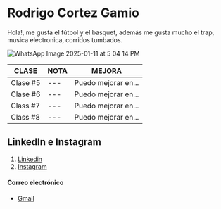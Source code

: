 # Rodrigo Cortez Gamio
Hola!, me gusta el fútbol y el basquet, además me gusta mucho el trap, musica electronica, corridos tumbados.

![WhatsApp Image 2025-01-11 at 5 04 14 PM](https://github.com/user-attachments/assets/8057211e-dd6a-4b68-acd4-335fe1b92041)

| CLASE | NOTA | MEJORA |
| --- | --- | --- |
| Clase #5 | --- | Puedo mejorar en... |
| Clase #6 | --- | Puedo mejorar en... |
| Class #7 | --- | Puedo mejorar en... |
| Class #8 | --- | Puedo mejorar en... |

## LinkedIn e Instagram

1. [Linkedin]()
2. [Instagram](https://www.instagram.com/rod__cg13/?hl=es)

#### Correo electrónico
- [Gmail](sobekmc1312@gmail.com)

